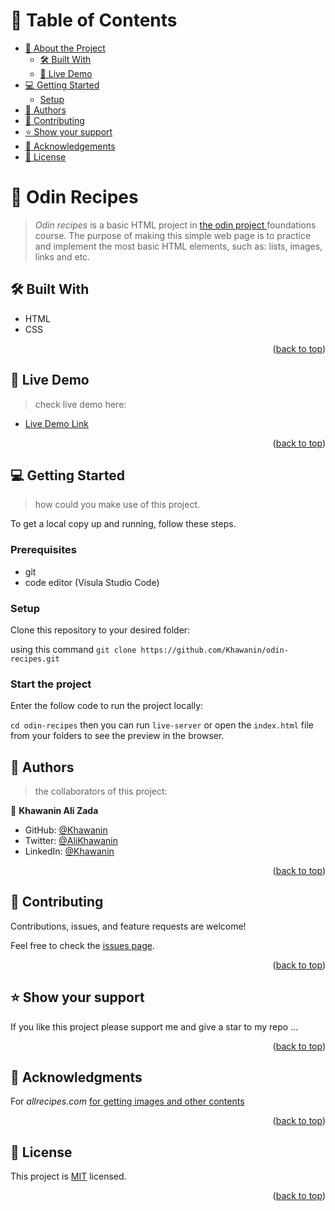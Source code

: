 <!-- TABLE OF CONTENTS -->
# 📗 Table of Contents

- [📖 About the Project](#about-project)
  - [🛠 Built With](#built-with)
  - [🚀 Live Demo](#live-demo)
- [💻 Getting Started](#getting-started)
  - [Setup](#setup)
- [👥 Authors](#authors)
- [🤝 Contributing](#contributing)
- [⭐️ Show your support](#support)
- [🙏 Acknowledgements](#acknowledgements)
- [📝 License](#license)

<!-- PROJECT DESCRIPTION -->

# 📖 Odin Recipes <a name="about-project"></a>

> <em>Odin recipes</em> is a basic HTML project in <a href= "https://www.theodinproject.com/lessons/foundations-recipes">the odin project </a> foundations course. The purpose of making this simple web page is to practice and implement the most basic HTML elements, such as: lists, images, links and etc. 


## 🛠 Built With <a name="built-with"></a>

- HTML
- CSS

<!-- Features -->


<p align="right">(<a href="#readme-top">back to top</a>)</p>

<!-- LIVE DEMO -->

## 🚀 Live Demo <a name="live-demo"></a>

> check live demo here: 

- [Live Demo Link](N/A)


<p align="right">(<a href="#readme-top">back to top</a>)</p>

<!-- GETTING STARTED -->

## 💻 Getting Started <a name="getting-started"></a>

>  how could you make use of this project.

To get a local copy up and running, follow these steps.

### Prerequisites

- git
- code editor (Visula Studio Code)

### Setup

Clone this repository to your desired folder:

using this command  `git clone https://github.com/Khawanin/odin-recipes.git`

### Start the project

Enter the follow code to run the project locally:

`cd odin-recipes` then you can run `live-server` or open the `index.html` file from your folders to see the preview in the browser.

<!-- AUTHORS -->

## 👥 Authors <a name="authors"></a>

> the collaborators of this project:

👤 **Khawanin Ali Zada**

- GitHub: [@Khawanin](https://github.com/Khawanin)
- Twitter: [@AliKhawanin](https://twitter.com/AliKhawanin)
- LinkedIn: [@Khawanin](https://www.linkedin.com/in/khawanin-ali-zada-93777b21a/)


<p align="right">(<a href="#readme-top">back to top</a>)</p>


<!-- CONTRIBUTING -->

## 🤝 Contributing <a name="contributing"></a>

Contributions, issues, and feature requests are welcome!

Feel free to check the [issues page](https://github.com/Khawanin/odin-recipes/issues).

<p align="right">(<a href="#readme-top">back to top</a>)</p>

<!-- SUPPORT -->

## ⭐️ Show your support <a name="support"></a>


If you like this project please support me and give a star to my repo ...

<p align="right">(<a href="#readme-top">back to top</a>)</p>

<!-- ACKNOWLEDGEMENTS -->

## 🙏 Acknowledgments <a name="acknowledgements"></a>

 For <em>allrecipes.com</em>  [for getting images and other contents](https://www.allrecipes.com/)

<p align="right">(<a href="#readme-top">back to top</a>)</p>


<!-- LICENSE -->

## 📝 License <a name="license"></a>

This project is [MIT](./LICENSE) licensed.


<p align="right">(<a href="#readme-top">back to top</a>)</p>
